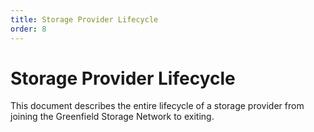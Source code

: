 ```yaml
---
title: Storage Provider Lifecycle
order: 8
---
```


# Storage Provider Lifecycle

This document describes the entire lifecycle of a storage provider from joining the Greenfield Storage Network to exiting.
